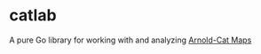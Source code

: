 # catlab

A pure Go library for working with and analyzing [Arnold-Cat Maps](https://en.wikipedia.org/wiki/Arnold%27s_cat_map)  
<!-- <center>
    <img src='./demos/'>
    <img src=''>
</center>
 -->
